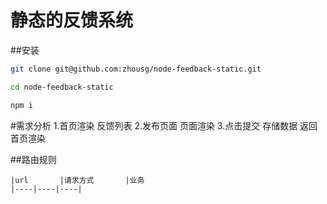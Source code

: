# 静态的反馈系统

##安装
```bash
git clone git@github.com:zhousg/node-feedback-static.git

cd node-feedback-static

npm i
```

#需求分析
1.首页渲染  反馈列表
2.发布页面  页面渲染
3.点击提交  存储数据 返回首页渲染

##路由规则

    |url       |请求方式       |业务
    |----|----|----|
    




